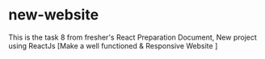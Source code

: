 # new-website
This is the task 8 from fresher's React Preparation Document, New project using ReactJs  [Make a well functioned &amp; Responsive Website ]
